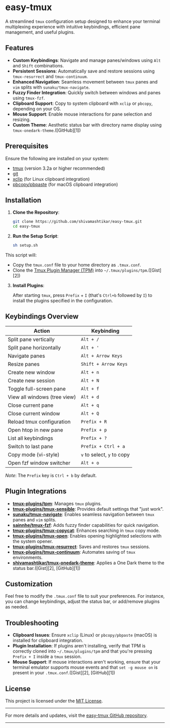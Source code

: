 # easy-tmux

A streamlined `tmux` configuration setup designed to enhance your terminal multiplexing experience with intuitive keybindings, efficient pane management, and useful plugins.

## Features

* **Custom Keybindings**: Navigate and manage panes/windows using `Alt` and `Shift` combinations.
* **Persistent Sessions**: Automatically save and restore sessions using `tmux-resurrect` and `tmux-continuum`.
* **Enhanced Navigation**: Seamless movement between `tmux` panes and `vim` splits with `sunaku/tmux-navigate`.
* **Fuzzy Finder Integration**: Quickly switch between windows and panes using `tmux-fzf`.
* **Clipboard Support**: Copy to system clipboard with `xclip` or `pbcopy`, depending on your OS.
* **Mouse Support**: Enable mouse interactions for pane selection and resizing.
* **Custom Theme**: Aesthetic status bar with directory name display using `tmux-onedark-theme`.([GitHub][1])

## Prerequisites

Ensure the following are installed on your system:

* [tmux](https://github.com/tmux/tmux) (version 3.2a or higher recommended)
* [git](https://git-scm.com/)
* [xclip](https://github.com/astrand/xclip) (for Linux clipboard integration)
* [pbcopy/pbpaste](https://ss64.com/osx/pbcopy.html) (for macOS clipboard integration)

## Installation

1. **Clone the Repository**:

   ```bash
   git clone https://github.com/shivamashtikar/easy-tmux.git
   cd easy-tmux
   ```



2. **Run the Setup Script**:

   ```bash
   sh setup.sh
   ```



This script will:

* Copy the `tmux.conf` file to your home directory as `.tmux.conf`.
* Clone the [Tmux Plugin Manager (TPM)](https://github.com/tmux-plugins/tpm) into `~/.tmux/plugins/tpm`.([Gist][2])

3. **Install Plugins**:

   After starting `tmux`, press `Prefix` + `I` (that's `Ctrl+b` followed by `I`) to install the plugins specified in the configuration.

## Keybindings Overview

| Action                       | Keybinding                 |
| ---------------------------- | -------------------------- |
| Split pane vertically        | `Alt + /`                  |
| Split pane horizontally      | `Alt + '`                  |
| Navigate panes               | `Alt + Arrow Keys`         |
| Resize panes                 | `Shift + Arrow Keys`       |
| Create new window            | `Alt + n`                  |
| Create new session           | `Alt + N`                  |
| Toggle full-screen pane      | `Alt + f`                  |
| View all windows (tree view) | `Alt + d`                  |
| Close current pane           | `Alt + q`                  |
| Close current window         | `Alt + Q`                  |
| Reload tmux configuration    | `Prefix + R`               |
| Open htop in new pane        | `Prefix + p`               |
| List all keybindings         | `Prefix + ?`               |
| Switch to last pane          | `Prefix + Ctrl + a`        |
| Copy mode (vi-style)         | `v` to select, `y` to copy |
| Open fzf window switcher     | `Alt + o`                  |

*Note*: The `Prefix` key is `Ctrl + b` by default.

## Plugin Integrations

* **[tmux-plugins/tpm](https://github.com/tmux-plugins/tpm)**: Manages `tmux` plugins.
* **[tmux-plugins/tmux-sensible](https://github.com/tmux-plugins/tmux-sensible)**: Provides default settings that "just work".
* **[sunaku/tmux-navigate](https://github.com/sunaku/tmux-navigate)**: Enables seamless navigation between `tmux` panes and `vim` splits.
* **[sainnhe/tmux-fzf](https://github.com/sainnhe/tmux-fzf)**: Adds fuzzy finder capabilities for quick navigation.
* **[tmux-plugins/tmux-copycat](https://github.com/tmux-plugins/tmux-copycat)**: Enhances searching in `tmux` copy mode.
* **[tmux-plugins/tmux-open](https://github.com/tmux-plugins/tmux-open)**: Enables opening highlighted selections with the system opener.
* **[tmux-plugins/tmux-resurrect](https://github.com/tmux-plugins/tmux-resurrect)**: Saves and restores `tmux` sessions.
* **[tmux-plugins/tmux-continuum](https://github.com/tmux-plugins/tmux-continuum)**: Automates saving of `tmux` environments.
* **[shivamashtikar/tmux-onedark-theme](https://github.com/shivamashtikar/tmux-onedark-theme)**: Applies a One Dark theme to the status bar.([Gist][2], [GitHub][1])

## Customization

Feel free to modify the `.tmux.conf` file to suit your preferences. For instance, you can change keybindings, adjust the status bar, or add/remove plugins as needed.

## Troubleshooting

* **Clipboard Issues**: Ensure `xclip` (Linux) or `pbcopy/pbpaste` (macOS) is installed for clipboard integration.
* **Plugin Installation**: If plugins aren't installing, verify that TPM is correctly cloned into `~/.tmux/plugins/tpm` and that you're pressing `Prefix + I` inside a `tmux` session.
* **Mouse Support**: If mouse interactions aren't working, ensure that your terminal emulator supports mouse events and that `set -g mouse on` is present in your `.tmux.conf`.([Gist][2], [GitHub][1])

## License

This project is licensed under the [MIT License](LICENSE).

---

For more details and updates, visit the [easy-tmux GitHub repository](https://github.com/shivamashtikar/easy-tmux).

---
